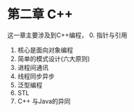 # 第二章 C++
这一章主要涉及到C++编程，
0. 指针与引用
1. 核心是面向对象编程
2. 简单的模式设计(六大原则)
3. 进程间通讯
4. 线程同步异步
5. 泛型编程
6. STL
7. C++ 与Java的异同


